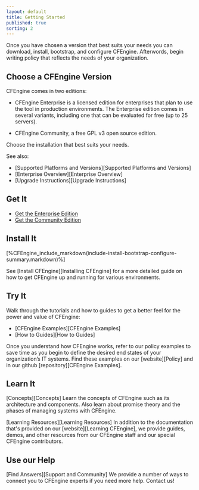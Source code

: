 ```yaml
---
layout: default
title: Getting Started 
published: true
sorting: 2
---
```


Once you have chosen a version that best suits your needs you can download, install,
bootstrap, and configure CFEngine. Afterwords, begin writing policy that
reflects the needs of your organization.

## Choose a CFEngine Version

CFEngine comes in two editions:

* CFEngine Enterprise is a licensed edition for enterprises that plan to use the tool in production environments. The Enterprise edition comes in several variants, including one that can be evaluated for free (up to 25 servers).

* CFEngine Community, a free GPL v3 open source edition.

Choose the installation that best suits your needs.

See also: 

* [Supported Platforms and Versions][Supported Platforms and Versions]
* [Enterprise Overview][Enterprise Overview]
* [Upgrade Instructions][Upgrade Instructions]

## Get It

* [Get the Enterprise Edition](https://cfengine.com/evaluate-enterprise)
* [Get the Community Edition](https://cfengine.com/inside/myspace)

## Install It

[%CFEngine_include_markdown(include-install-bootstrap-configure-summary.markdown)%]

See [Install CFEngine][Installing CFEngine] for a more detailed guide on how to get 
CFEngine up and running for various environments.

## Try It

Walk through the tutorials and how to guides to get a better 
feel for the power and value of CFEngine:

* [CFEngine Examples][CFEngine Examples]
* [How to Guides][How to Guides]   

Once you understand how CFEngine works, refer to our policy examples 
to save time as you begin to define the desired end states of your organization’s IT 
systems. Find these examples on our [website][Policy] and in our github [repository][CFEngine Examples].


## Learn It

[Concepts][Concepts] Learn the concepts of CFEngine such as its architecture and components. 
Also learn about promise theory and the phases of managing systems with CFEngine. 

[Learning Resources][Learning Resources] In addition to the documentation that's provided on 
our [website][Learning CFEngine], we provide guides, demos, and other resources from our CFEngine 
staff and our special CFEngine contributors. 


## Use our Help

[Find Answers][Support and Community] We provide a number of ways to connect you to CFEngine 
experts if you need more help. Contact us!